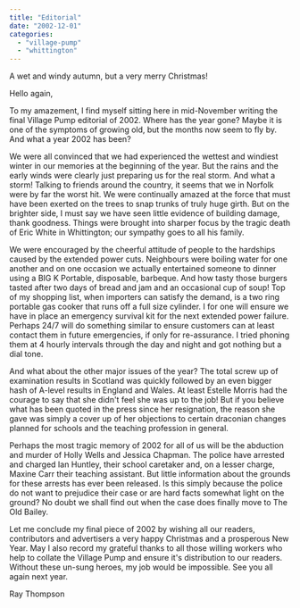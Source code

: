 ```yaml
---
title: "Editorial"
date: "2002-12-01"
categories: 
  - "village-pump"
  - "whittington"
---
```


A wet and windy autumn, but a very merry Christmas!

Hello again,

To my amazement, I find myself sitting here in mid-November writing the final Village Pump editorial of 2002. Where has the year gone? Maybe it is one of the symptoms of growing old, but the months now seem to fly by. And what a year 2002 has been?

We were all convinced that we had experienced the wettest and windiest winter in our memories at the beginning of the year. But the rains and the early winds were clearly just preparing us for the real storm. And what a storm! Talking to friends around the country, it seems that we in Norfolk were by far the worst hit. We were continually amazed at the force that must have been exerted on the trees to snap trunks of truly huge girth. But on the brighter side, I must say we have seen little evidence of building damage, thank goodness. Things were brought into sharper focus by the tragic death of Eric White in Whittington; our sympathy goes to all his family.

We were encouraged by the cheerful attitude of people to the hardships caused by the extended power cuts. Neighbours were boiling water for one another and on one occasion we actually entertained someone to dinner using a BIG K Portable, disposable, barbeque. And how tasty those burgers tasted after two days of bread and jam and an occasional cup of soup! Top of my shopping list, when importers can satisfy the demand, is a two ring portable gas cooker that runs off a full size cylinder. I for one will ensure we have in place an emergency survival kit for the next extended power failure. Perhaps 24/7 will do something similar to ensure customers can at least contact them in future emergencies, if only for re-assurance. I tried phoning them at 4 hourly intervals through the day and night and got nothing but a dial tone.

And what about the other major issues of the year? The total screw up of examination results in Scotland was quickly followed by an even bigger hash of A-level results in England and Wales. At least Estelle Morris had the courage to say that she didn't feel she was up to the job! But if you believe what has been quoted in the press since her resignation, the reason she gave was simply a cover up of her objections to certain draconian changes planned for schools and the teaching profession in general.

Perhaps the most tragic memory of 2002 for all of us will be the abduction and murder of Holly Wells and Jessica Chapman. The police have arrested and charged Ian Huntley, their school caretaker and, on a lesser charge, Maxine Carr their teaching assistant. But little information about the grounds for these arrests has ever been released. Is this simply because the police do not want to prejudice their case or are hard facts somewhat light on the ground? No doubt we shall find out when the case does finally move to The Old Bailey.

Let me conclude my final piece of 2002 by wishing all our readers, contributors and advertisers a very happy Christmas and a prosperous New Year. May I also record my grateful thanks to all those willing workers who help to collate the Village Pump and ensure it's distribution to our readers. Without these un-sung heroes, my job would be impossible. See you all again next year.

Ray Thompson
